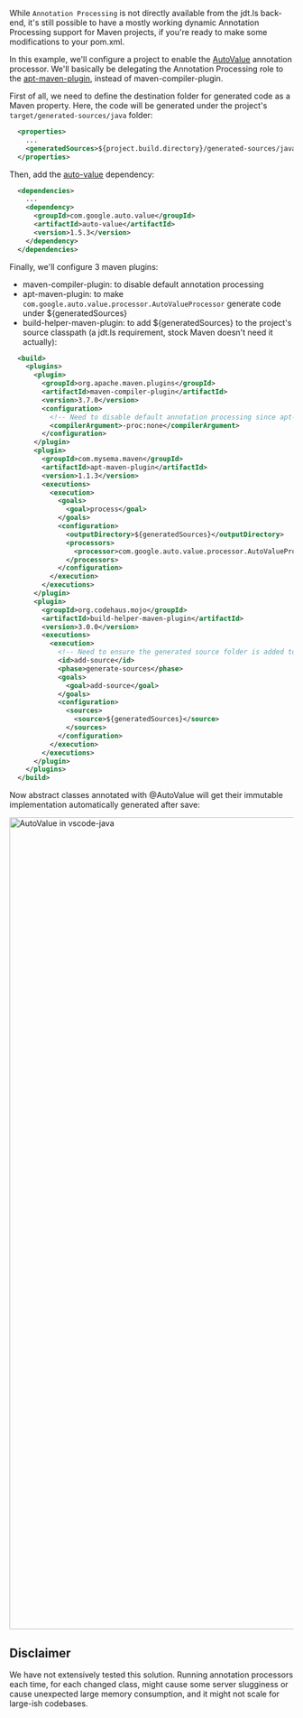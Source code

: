 While `Annotation Processing` is not directly available from the jdt.ls back-end, it's still possible to have a mostly working dynamic Annotation Processing support for Maven projects, if you're ready to make some modifications to your pom.xml.

In this example, we'll configure a project to enable the [AutoValue](https://github.com/google/auto/) annotation processor. We'll basically be delegating the Annotation Processing role to the [apt-maven-plugin](https://github.com/querydsl/apt-maven-plugin), instead of maven-compiler-plugin.

First of all, we need to define the destination folder for generated code as a Maven property. Here, the code will be generated under the project's `target/generated-sources/java` folder:

```xml
  <properties>
    ...
    <generatedSources>${project.build.directory}/generated-sources/java</generatedSources>
  </properties>
```

Then, add the [auto-value](http://search.maven.org/#search%7Cgav%7C1%7Cg%3A%22com.google.auto.value%22%20AND%20a%3A%22auto-value%22) dependency:

```xml
  <dependencies>
    ...
    <dependency>
      <groupId>com.google.auto.value</groupId>
      <artifactId>auto-value</artifactId>
      <version>1.5.3</version>
    </dependency>
  </dependencies>
```

Finally, we'll configure 3 maven plugins:
- maven-compiler-plugin: to disable default annotation processing
- apt-maven-plugin: to make `com.google.auto.value.processor.AutoValueProcessor` generate code under ${generatedSources}
- build-helper-maven-plugin: to add ${generatedSources} to the project's source classpath (a jdt.ls requirement, stock Maven doesn't need it actually):

```xml
  <build>
    <plugins>
      <plugin>
        <groupId>org.apache.maven.plugins</groupId>
        <artifactId>maven-compiler-plugin</artifactId>
        <version>3.7.0</version>
        <configuration>
          <!-- Need to disable default annotation processing since apt-maven-plugin takes over -->
          <compilerArgument>-proc:none</compilerArgument>
        </configuration>
      </plugin>
      <plugin>
        <groupId>com.mysema.maven</groupId>
        <artifactId>apt-maven-plugin</artifactId>
        <version>1.1.3</version>
        <executions>
          <execution>
            <goals>
              <goal>process</goal>
            </goals>
            <configuration>
              <outputDirectory>${generatedSources}</outputDirectory>
              <processors>
                <processor>com.google.auto.value.processor.AutoValueProcessor</processor>
              </processors>
            </configuration>
          </execution>
        </executions>
      </plugin>
      <plugin>
        <groupId>org.codehaus.mojo</groupId>
        <artifactId>build-helper-maven-plugin</artifactId>
        <version>3.0.0</version>
        <executions>
          <execution>
            <!-- Need to ensure the generated source folder is added to the project classpath, in jdt.ls -->
            <id>add-source</id>
            <phase>generate-sources</phase>
            <goals>
              <goal>add-source</goal>
            </goals>
            <configuration>
              <sources>
                <source>${generatedSources}</source>
              </sources>
            </configuration>
          </execution>
        </executions>
      </plugin>
    </plugins>
  </build>
```

Now abstract classes annotated with @AutoValue will get their immutable implementation automatically generated after save:

<img width="1439" alt="AutoValue in vscode-java" src="https://user-images.githubusercontent.com/148698/35247062-f7c3a830-ff96-11e7-8456-54652547e216.png">


## Disclaimer

We have not extensively tested this solution. Running annotation processors each time, for each changed class, might cause some server slugginess or cause unexpected large memory consumption, and it might not scale for large-ish codebases.

